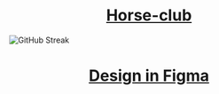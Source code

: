 
<h1 align="center"><a href="https://ilyadevn.github.io/Horse-club/" target="_blank">Horse-club</a></h1>

![GitHub Streak](https://streak-stats.demolab.com?user=IlyaDevN&theme=neon)

<h1 align="center"><a href="https://www.figma.com/file/3XHXfM8QHj5xseLsIrzjxs/%D0%9A%D0%BE%D0%BD%D0%BD%D1%8B%D0%B9-%D0%BA%D0%BB%D1%83%D0%B1-(Copy)?node-id=0%3A1">Design in Figma</a></h1>
